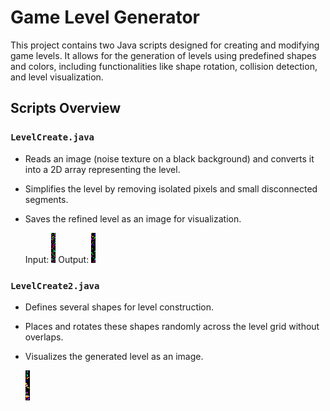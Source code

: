 # Game Level Generator

This project contains two Java scripts designed for creating and modifying game levels. It allows for the generation of levels using predefined shapes and colors, including functionalities like shape rotation, collision detection, and level visualization.

## Scripts Overview

### `LevelCreate.java`

- Reads an image (noise texture on a black background) and converts it into a 2D array representing the level.
- Simplifies the level by removing isolated pixels and small disconnected segments.
- Saves the refined level as an image for visualization.
  
  Input:
  ![image](Noise.png)
  Output:
  ![image](output.png)

### `LevelCreate2.java`

- Defines several shapes for level construction.
- Places and rotates these shapes randomly across the level grid without overlaps.
- Visualizes the generated level as an image.
  
  ![image](level_image.png)
